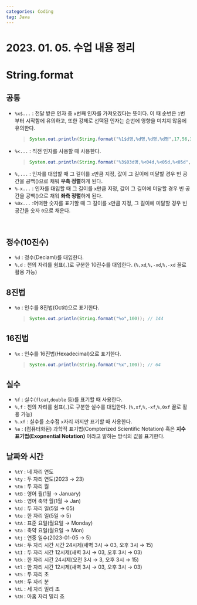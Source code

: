 ```yaml
---
categories: Coding	
tag: Java
---
```


# 2023. 01. 05. 수업 내용 정리

# String.format

## 공통
* `%x$...` : 전달 받은 인자 중 `x`번째 인자를 가져오겠다는 뜻이다. 이 때 순번은 `1`번 부터 시작함에 유의하고, 또한 강제로 선택된 인자는 순번에 영향을 미치지 않음에 유의한다.
   >```java
   >System.out.println(String.format("%1$d명,%d명,%d명,%d명",17,56,3,91)); // 17 17 56 3
   >```
* `%<...` : 직전 인자를 사용할 때 사용한다.
  >```java
  > System.out.println(String.format("%3$03d명,%<04d,%<05d,%<05d",17,3,115,1955)); // < 직전에 썼던 인자($) 003 0003 00003
  >```
* `%,...` : 인자를 대입할 때 그 길이를 `x`만큼 지정, 값이 그 길이에 미달할 경우 빈 공간을 공백()으로 채워 **우측 정렬**하게 된다.
* `%-x...` : 인자를 대입할 때 그 길이를 `x`만큼 지정, 값이 그 길이에 미달할 경우 빈 공간을 공백()으로 채워 **좌측 정렬**하게 된다.
* `%0x...` :어떠한 숫자를 표기할 때 그 길이를 `x`만큼 지정, 그 길이에 미달할 경우 빈 공간을 숫자 `0`으로 채운다.

<br>

## 정수(10진수)
* `%d` : 정수(Deciaml)를 대입한다.
* `%,d` : 천의 자리를 쉼표(`,`)로 구분한 10진수를 대입한다. (`%,xd`,`%,-xd`,`%,-xd` 꼴로 활용 가능)

 

## 8진법
* `%o` : 인수를 8진법(Octit)으로 표기한다.
   >```java
   >System.out.println(String.format("%o",100)); // 144
   >```


## 16진법
* `%x` : 인수를 16진법(Hexadecimal)으로 표기한다. 
   >```java
   >System.out.println(String.format("%x",100)); // 64
   >```

## 실수
* `%f` : 실수(`float`,`double` 등)를 표기할 때 사용한다.
* `%,f` : 천의 자리를 쉼표(`,`)로 구분한 실수를 대입한다. (`%,xf`,`%,-xf`,`%,0xf` 꼴로 활용 가능)
* `%.xf` : 실수를 소수점 `x`자리 까지만 표기할 때 사용한다. 
* `%e` : (컴퓨터화된) 과학적 표기법(Compterized Scientific Notation) 혹은 **지수 표기법(Exopnential Notation)** 이라고 말하는 방식의 값을 표기한다.


## 날짜와 시간
* `%tY` : 네 자리 연도
* `%ty` : 두 자리 연도(2023 → 23)
* `%tm` : 두 자리 월
* `%tB` : 영어 월(1월 → January)
* `%tb` : 영어 축약 월(1월 → Jan)
* `%td` : 두 자리 일(5일 → 05)
* `%te` : 한 자리 일(5일 → 5)
* `%tA` : 표준 요일(월요일 → Monday)
* `%ta` : 축약 요일(월요일 → Mon)
* `%tj` : 연중 일수(2023-01-05 → 5)
* `%tH` : 두 자리 시간 시간 24시제(새벽 3시 → 03, 오후 3시 → 15)
* `%tI` : 두 자리 시간 12시제(새벽 3시 → 03, 오후 3시 → 03)
* `%tk` : 한 자리 시간 24시제(오전 3시 → 3, 오후 3시 → 15)
* `%tl` : 한 자리 시간 12시제(새벽 3시 → 03, 오후 3시 → 03)
* `%tS` : 두 자리 초 
* `%tM` : 두 자리 분
* `%tL` : 세 자리 밀리 초
* `%tN` : 아홉 자리 밀리 초 
